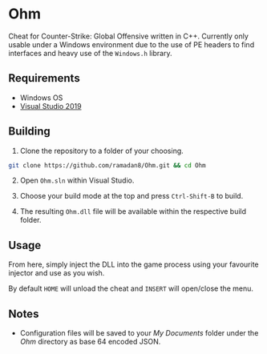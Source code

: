 # Ohm

Cheat for Counter-Strike: Global Offensive written in C++. Currently only usable under a Windows environment due to the use of PE headers to find interfaces and heavy use of the `Windows.h` library.

## Requirements

* Windows OS
* [Visual Studio 2019](https://visualstudio.microsoft.com/vs/)

## Building

1. Clone the repository to a folder of your choosing.

```bash
git clone https://github.com/ramadan8/Ohm.git && cd Ohm
```

2. Open `Ohm.sln` within Visual Studio.

3. Choose your build mode at the top and press `Ctrl-Shift-B` to build.

4. The resulting `Ohm.dll` file will be available within the respective build folder.

## Usage

From here, simply inject the DLL into the game process using your favourite injector and use as you wish.

By default `HOME` will unload the cheat and `INSERT` will open/close the menu.

## Notes

* Configuration files will be saved to your *My Documents* folder under the *Ohm* directory as base 64 encoded JSON.